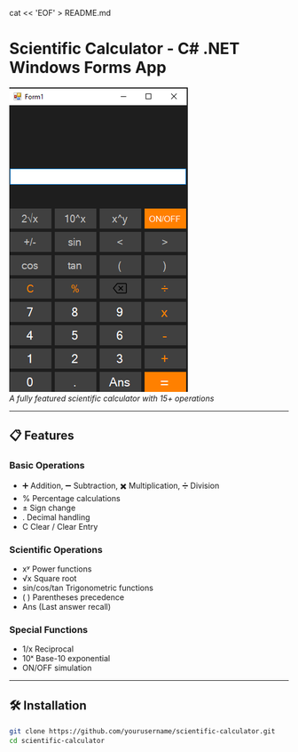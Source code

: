 cat << 'EOF' > README.md
# Scientific Calculator - C# .NET Windows Forms App

![Calculator Preview](calculator-screenshot.png.png)  
*A fully featured scientific calculator with 15+ operations*

---

## 📋 Features
### Basic Operations
- ➕ Addition, ➖ Subtraction, ✖️ Multiplication, ➗ Division
- % Percentage calculations
- ± Sign change
- . Decimal handling
- C Clear / Clear Entry

### Scientific Operations
- xʸ Power functions  
- √x Square root  
- sin/cos/tan Trigonometric functions  
- ( ) Parentheses precedence  
- Ans (Last answer recall)  

### Special Functions
- 1/x Reciprocal  
- 10ˣ Base-10 exponential  
- ON/OFF simulation  

---

## 🛠️ Installation
```bash
git clone https://github.com/yourusername/scientific-calculator.git
cd scientific-calculator
